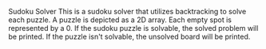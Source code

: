 Sudoku Solver
This is a sudoku solver that utilizes backtracking to solve each puzzle. A puzzle is depicted as a 2D array. Each empty spot is represented by a 0. If the sudoku puzzle is solvable, the solved problem will be printed. If the puzzle isn't solvable, the unsolved board will be printed.

